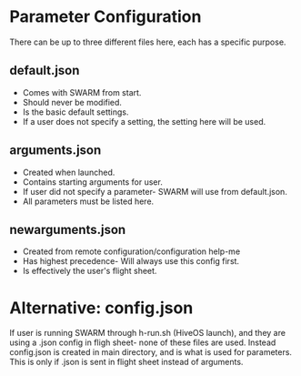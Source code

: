 # Parameter Configuration

There can be up to three different files here, each has a specific purpose.


## default.json
* Comes with SWARM from start.
* Should never be modified. 
* Is the basic default settings.
* If a user does not specify a setting, the setting here will be used.

## arguments.json
* Created when launched.
* Contains starting arguments for user.
* If user did not specify a parameter- SWARM will use from default.json.
* All parameters must be listed here.

## newarguments.json
* Created from remote configuration/configuration help-me
* Has highest precedence- Will always use this config first.
* Is effectively the user's flight sheet.

# Alternative: config.json

If user is running SWARM through h-run.sh (HiveOS launch), and they are using a
.json config in fligh sheet- none of these files are used.
Instead config.json is created in main directory, and is what is used for parameters.
This is only if .json is sent in flight sheet instead of arguments.
